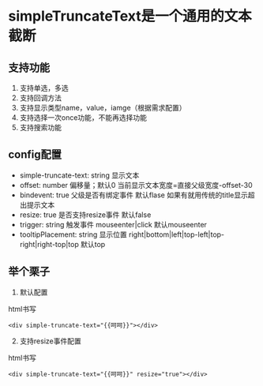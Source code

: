 # simpleTruncateText是一个通用的文本截断

## 支持功能
1. 支持单选，多选
2. 支持回调方法
3. 支持显示类型name，value，iamge（根据需求配置）
4. 支持选择一次once功能，不能再选择功能
5. 支持搜索功能

## config配置
- simple-truncate-text: string     显示文本
- offset: number        偏移量；默认0  当前显示文本宽度=直接父级宽度-offset-30
- bindevent: true       父级是否有绑定事件 默认flase 如果有就用传统的title显示超出提示文本
- resize: true          是否支持resize事件 默认false
- trigger: string       触发事件 mouseenter|click 默认mouseenter
- tooltipPlacement: string  显示位置 right|bottom|left|top-left|top-right|right-top|top 默认top



## 举个栗子
1. 默认配置

html书写
```
<div simple-truncate-text="{{呵呵}}"></div>
```

2. 支持resize事件配置

html书写
```
<div simple-truncate-text="{{呵呵}}" resize="true"></div>
```